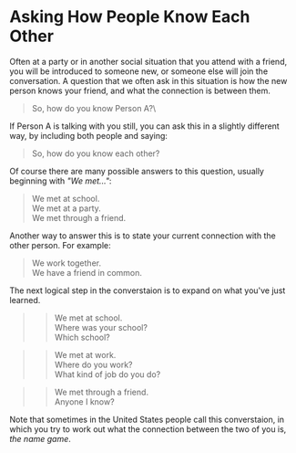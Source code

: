 # Asking How People Know Each Other

Often at a party or in another social situation that you attend with a friend, you will be introduced to someone new, or someone else will join the conversation. A question that we often ask in this situation is how the new person knows your friend, and what the connection is between them.
> So, how do you know Person A?\

If Person A is talking with you still, you can ask this in a slightly different way, by including both people and saying:
> So, how do you know each other?

Of course there are many possible answers to this question, usually beginning with _"We met..."_:
> We met at school.\
> We met at a party.\
> We met through a friend.

Another way to answer this is to state your current connection with the other person. For example:
> We work together.\
> We have a friend in common.

The next logical step in the converstaion is to expand on what you've just learned.
> > We met at school.\
> Where was your school?\
> Which school?

> > We met at work.\
> Where do you work?\
> What kind of job do you do?

> > We met through a friend.\
> Anyone I know?

Note that sometimes in the United States people call this converstaion, in which you try to work out what the connection between the two of you is, _the name game_.
